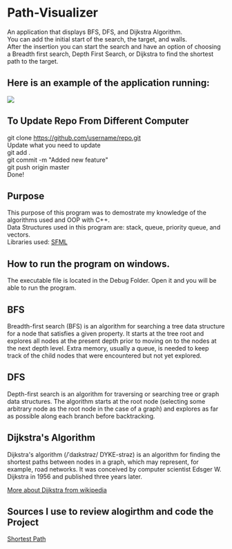 # Path-Visualizer
An application that displays BFS, DFS, and Dijkstra Algorithm. <br>
You can add the initial start of the search, the target, and walls.<br>
After the insertion you can start the search and have an option of choosing a Breadth first search, Depth First Search, or Dijkstra to find the shortest path to the target. <br>

## Here is an example of the application running: <br>
![](https://github.com/dangle0905/devportfolio/blob/master/images/bfs-visualizer.gif)

## To Update Repo From Different Computer
git clone https://github.com/username/repo.git <br>
Update what you need to update <br>
git add . <br>
git commit -m "Added new feature" <br>
git push origin master <br>
Done! <br>

## Purpose
This purpose of this program was to demostrate my knowledge of the algorithms used and OOP with C++. <br>
Data Structures used in this program are: stack, queue, priority queue, and vectors. <br>
Libraries used: [SFML](https://www.sfml-dev.org/) <br>

## How to run the program on windows.
The executable file is located in the Debug Folder. Open it and you will be able to run the program.

## BFS 
Breadth-first search (BFS) is an algorithm for searching a tree data structure for a node that satisfies a given property. It starts at the tree root and explores all nodes at the present depth prior to moving on to the nodes at the next depth level. Extra memory, usually a queue, is needed to keep track of the child nodes that were encountered but not yet explored. <br>

## DFS
Depth-first search is an algorithm for traversing or searching tree or graph data structures. The algorithm starts at the root node (selecting some arbitrary node as the root node in the case of a graph) and explores as far as possible along each branch before backtracking. <br>

## Dijkstra's Algorithm
Dijkstra's algorithm (/ˈdaɪkstrəz/ DYKE-strəz) is an algorithm for finding the shortest paths between nodes in a graph, which may represent, for example, road networks. It was conceived by computer scientist Edsger W. Dijkstra in 1956 and published three years later.<br>

[More about Dijkstra from wikipedia](https://en.wikipedia.org/wiki/Dijkstra%27s_algorithm) <br>

## Sources I use to review alogirthm and code the Project
[Shortest Path](https://www.youtube.com/watch?v=EFg3u_E6eHU&t=77s)
